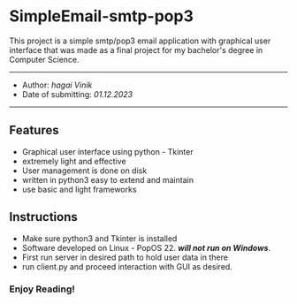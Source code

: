 # SimpleEmail-smtp-pop3

This project is a simple smtp/pop3 email application with graphical user interface that was made as a final project for my bachelor's degree in Computer Science.

----
* Author: *hagai Vinik*
* Date of submitting: *01.12.2023* 

----


## Features
* Graphical user interface using python - Tkinter
* extremely light and effective
* User management is done on disk
* written in python3 easy to extend and maintain
* use basic and light frameworks 

## Instructions 
* Make sure python3 and Tkinter is installed
* Software developed on Linux - PopOS 22. ***will not run on Windows***.
* First run server in desired path to hold user data in there
* run client.py and proceed interaction with GUI as desired.


### Enjoy Reading!
